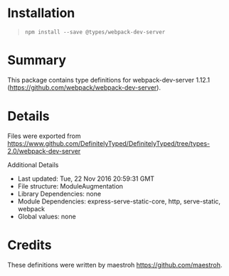 # Installation
> `npm install --save @types/webpack-dev-server`

# Summary
This package contains type definitions for webpack-dev-server 1.12.1 (https://github.com/webpack/webpack-dev-server).

# Details
Files were exported from https://www.github.com/DefinitelyTyped/DefinitelyTyped/tree/types-2.0/webpack-dev-server

Additional Details
 * Last updated: Tue, 22 Nov 2016 20:59:31 GMT
 * File structure: ModuleAugmentation
 * Library Dependencies: none
 * Module Dependencies: express-serve-static-core, http, serve-static, webpack
 * Global values: none

# Credits
These definitions were written by maestroh <https://github.com/maestroh>.
